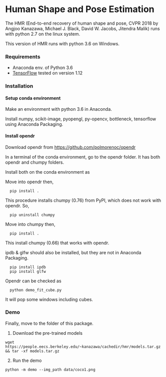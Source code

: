 # Human Shape and Pose Estimation

The HMR (End-to-end recovery of human shape and pose, CVPR 2018 by Angjoo Kanazawa, Michael J. Black, David W. Jacobs, Jitendra Malik) runs with python 2.7 on the linux system.

This version of HMR runs with python 3.6 on Windows.

### Requirements
- Anaconda env. of Python 3.6
- [TensorFlow](https://www.tensorflow.org/) tested on version 1.12

### Installation
#### Setup conda environment
Make an environment with python 3.6 in Anaconda.

Install numpy, scikit-image, pyopengl, py-opencv, bottleneck, tensorflow using Anaconda Packaging.

#### Install opendr
Download opendr from https://github.com/polmorenoc/opendr

In a terminal of the conda environment, go to the opendr folder. It has both opendr and chumpy folders.

Install both on the conda environment as

Move into opendr then,
```
  pip install .
```

This procedure installs chumpy (0.76) from PyPI, which does not work with opendr. So,
```
  pip uninstall chumpy
```
Move into chumpy then,
```
  pip install .
```
This install chumpy (0.66) that works with opendr.

ipdb & glfw should also be installed, but they are not in Anaconda Packaging.
```
  pip install ipdb
  pip install glfw
```
Opendr can be checked as
```
  python demo_fit_cube.py
```
It will pop some windows including cubes.

### Demo
Finally, move to the folder of this package.

1. Download the pre-trained models
```
wget https://people.eecs.berkeley.edu/~kanazawa/cachedir/hmr/models.tar.gz && tar -xf models.tar.gz
```

2. Run the demo
```
python -m demo --img_path data/coco1.png
```
